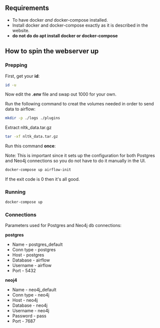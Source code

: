## Requirements

* To have docker *and* docker-compose installed.
* Install docker and docker-compose exactly as it is described in the website.
* **do not do do apt install docker or docker-compose**

## How to spin the webserver up

### Prepping

First, get your **id**:
```sh
id -u
```

Now edit the **.env** file and swap out 1000 for your own.

Run the following command to creat the volumes needed in order to send data to airflow:
```sh
mkdir -p ./logs ./plugins
```

Extract nltk_data.tar.gz
```sh
tar -xf nltk_data.tar.gz
```

Run this command **once**:

Note: This is important since it sets up the configuration for both Postgres and Neo4j connections so you do not have to do it manually in the UI.
```sh
docker-compose up airflow-init
```
If the exit code is 0 then it's all good.

### Running

```sh
docker-compose up
```

### Connections

Parameters used for Postgres and Neo4j db connections:

**postgres**

* Name - postgres_default
* Conn type - postgres
* Host - postgres
* Database - airflow
* Username - airflow
* Port - 5432

**neoj4**

* Name - neo4j_default
* Conn type - neo4j
* Host - neo4j
* Database - neo4j
* Username - neo4j
* Password - pass
* Port - 7687
